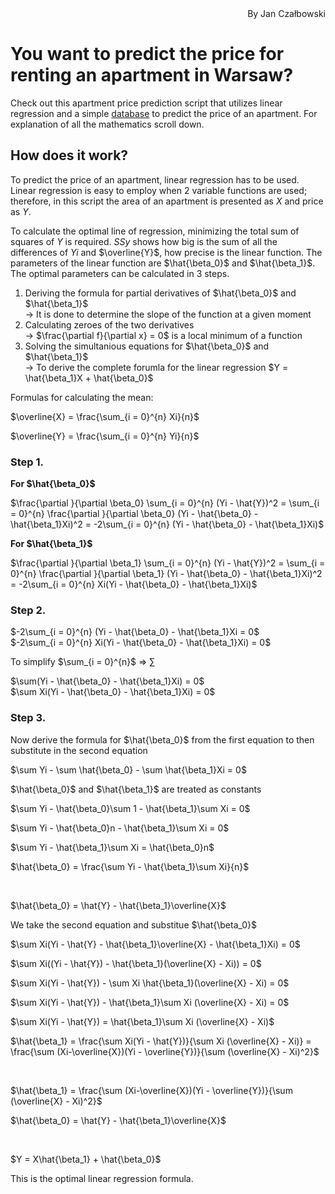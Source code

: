 <div style="text-align: right"> By Jan Czałbowski </div>

# **You want to predict the price for renting an apartment in Warsaw?** 
Check out this apartment price prediction script that utilizes linear regression and a simple [database](https://www.kaggle.com/datasets/beksultankarimov/warsaw-flat-rent-prices)  to predict the price of an apartment.
For explanation of all the mathematics scroll down.

## **How does it work?**

To predict the price of an apartment, linear regression has to be used. Linear regression is easy to employ when 2 variable functions are used; therefore, in this script the area of an apartment is presented as $X$ and price as $Y$.

To calculate the optimal line of regression, minimizing the total sum of squares of $Y$ is required. $SSy$ shows how big is the sum of all the differences of $Yi$ and $\overline{Y}$, how precise is the linear function. The parameters of the linear function are $\hat{\beta_0}$ and $\hat{\beta_1}$. The optimal parameters can be calculated in 3 steps.

1. Deriving the formula for partial derivatives of $\hat{\beta_0}$ and $\hat{\beta_1}$ <br>
    -> It is done to determine the slope of the function at a given moment
2. Calculating zeroes of the two derivatives <br>
    -> $\frac{\partial f}{\partial x} = 0$ is a local minimum of a function  
3. Solving the simultanious equations for $\hat{\beta_0}$ and $\hat{\beta_1}$ <br>
    -> To derive the complete forumla for the linear regression $Y = \hat{\beta_1}X + \hat{\beta_0}$

Formulas for calculating the mean: <br>

$\overline{X} = \frac{\sum_{i = 0}^{n} Xi}{n}$

$\overline{Y} = \frac{\sum_{i = 0}^{n} Yi}{n}$

### **Step 1.** <br>

**For $\hat{\beta_0}$** <br>

$\frac{\partial }{\partial \beta_0} \sum_{i = 0}^{n} (Yi - \hat{Y})^2 = \sum_{i = 0}^{n} \frac{\partial }{\partial \beta_0}  (Yi - \hat{\beta_0} - \hat{\beta_1}Xi)^2 = -2\sum_{i = 0}^{n} (Yi - \hat{\beta_0} - \hat{\beta_1}Xi)$

**For $\hat{\beta_1}$** <br>

$\frac{\partial }{\partial \beta_1} \sum_{i = 0}^{n} (Yi - \hat{Y})^2 = \sum_{i = 0}^{n} \frac{\partial }{\partial \beta_1}  (Yi - \hat{\beta_0} - \hat{\beta_1}Xi)^2 = -2\sum_{i = 0}^{n} Xi(Yi - \hat{\beta_0} - \hat{\beta_1}Xi)$

### **Step 2.** <br>

$-2\sum_{i = 0}^{n} (Yi - \hat{\beta_0} - \hat{\beta_1}Xi = 0$<br>
$-2\sum_{i = 0}^{n} Xi(Yi - \hat{\beta_0} - \hat{\beta_1}Xi) = 0$

To simplify $\sum_{i = 0}^{n}$ => $\sum$

$\sum(Yi - \hat{\beta_0} - \hat{\beta_1}Xi) = 0$<br>
$\sum Xi(Yi - \hat{\beta_0} - \hat{\beta_1}Xi) = 0$

### **Step 3.** <br>

Now derive the formula for $\hat{\beta_0}$ from the first equation to then substitute in the second equation

$\sum Yi - \sum \hat{\beta_0} - \sum \hat{\beta_1}Xi = 0$<br>

$\hat{\beta_0}$ and $\hat{\beta_1}$ are treated as constants 

$\sum Yi - \hat{\beta_0}\sum 1 - \hat{\beta_1}\sum Xi = 0$<br>

$\sum Yi - \hat{\beta_0}n - \hat{\beta_1}\sum Xi = 0$ <br>

$\sum Yi - \hat{\beta_1}\sum Xi = \hat{\beta_0}n$<br>

$\hat{\beta_0} = \frac{\sum Yi - \hat{\beta_1}\sum Xi}{n}$

<br>

$\hat{\beta_0} = \hat{Y} - \hat{\beta_1}\overline{X}$


We take the second equation and substitue $\hat{\beta_0}$

$\sum Xi(Yi - \hat{Y} - \hat{\beta_1}\overline{X} - \hat{\beta_1}Xi) = 0$<br>

$\sum Xi((Yi - \hat{Y}) - \hat{\beta_1}(\overline{X} - Xi)) = 0$

$\sum Xi(Yi - \hat{Y})  - \sum Xi \hat{\beta_1}(\overline{X} - Xi) = 0$

$\sum Xi(Yi - \hat{Y})  - \hat{\beta_1}\sum Xi (\overline{X} - Xi) = 0$

$\sum Xi(Yi - \hat{Y}) = \hat{\beta_1}\sum Xi (\overline{X} - Xi)$

$\hat{\beta_1} = \frac{\sum Xi(Yi - \hat{Y})}{\sum Xi (\overline{X} - Xi)} = \frac{\sum (Xi-\overline{X})(Yi - \overline{Y})}{\sum (\overline{X} - Xi)^2}$

<br>

$\hat{\beta_1} = \frac{\sum (Xi-\overline{X})(Yi - \overline{Y})}{\sum (\overline{X} - Xi)^2}$

$\hat{\beta_0} = \hat{Y} - \hat{\beta_1}\overline{X}$
<br>

<br>

$Y = X\hat{\beta_1} + \hat{\beta_0}$

This is the optimal linear regression formula.